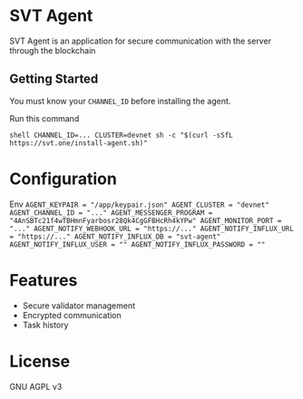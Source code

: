 # SVT Agent
SVT Agent is an application for secure communication with the server 
through the blockchain

## Getting Started
You must know your `CHANNEL_ID` before installing the agent.

Run this command

`shell
CHANNEL_ID=... CLUSTER=devnet sh -c "$(curl -sSfL https://svt.one/install-agent.sh)"
`

# Configuration

Env
`
AGENT_KEYPAIR = "/app/keypair.json"
AGENT_CLUSTER = "devnet"
AGENT_CHANNEL_ID = "..."
AGENT_MESSENGER_PROGRAM = "4AnSBTc21f4wTBHmnFyarbosr28Qk4CgGFBHcRh4kYPw"
AGENT_MONITOR_PORT = "..."
AGENT_NOTIFY_WEBHOOK_URL = "https://..."
AGENT_NOTIFY_INFLUX_URL = "https://..."
AGENT_NOTIFY_INFLUX_DB = "svt-agent"
AGENT_NOTIFY_INFLUX_USER = ""
AGENT_NOTIFY_INFLUX_PASSWORD = ""
`

# Features
- Secure validator management
- Encrypted communication
- Task history

# License
GNU AGPL v3
